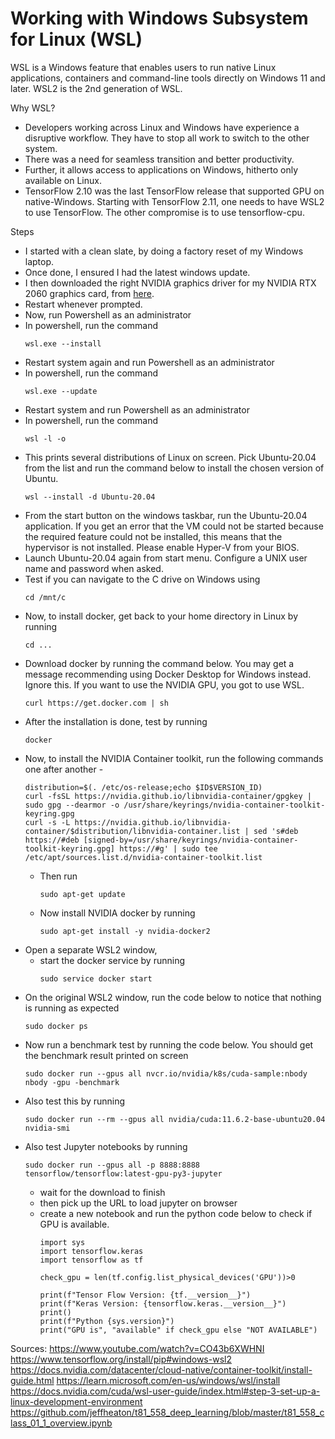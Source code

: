 # Working with Windows Subsystem for Linux (WSL)

WSL is a Windows feature that enables users to run native Linux applications, containers and command-line tools directly on Windows 11 and later. WSL2  is the 2nd generation of WSL.

Why WSL?  
- Developers working across Linux and Windows have experience a disruptive workflow. They have to stop all work to switch to the other system.
- There was a need for seamless transition and better productivity.
- Further, it allows access to applications on Windows, hitherto only available on Linux.
- TensorFlow 2.10 was the last TensorFlow release that supported GPU on native-Windows. Starting with TensorFlow 2.11, one needs to have WSL2 to use TensorFlow. The other compromise is to use tensorflow-cpu.

Steps  
- I started with a clean slate, by doing a factory reset of my Windows laptop.
- Once done, I ensured I had the latest windows update.
- I then downloaded the right NVIDIA graphics driver for my NVIDIA RTX 2060 graphics card, from [here](https://www.nvidia.com/download/index.aspx). 
- Restart whenever prompted.
- Now, run Powershell as an administrator
- In powershell, run the command
    ```
    wsl.exe --install
    ```  
- Restart system again and run Powershell as an administrator
- In powershell, run the command 
    ```
    wsl.exe --update
    ```  
- Restart system and run Powershell as an administrator
- In powershell, run the command 
    ```
    wsl -l -o  
    ``` 
- This prints several distributions of Linux on screen. Pick Ubuntu-20.04 from the list and run the command below to install the chosen version of Ubuntu.
    ```
    wsl --install -d Ubuntu-20.04
    ```  
- From the start button on the windows taskbar, run the Ubuntu-20.04 application. If you get an error that the VM could not be started because the required feature could not be installed, this means that the hypervisor is not installed. Please enable Hyper-V from your BIOS.
- Launch Ubuntu-20.04 again from start menu. Configure a UNIX user name and password when asked.
- Test if you can navigate to the C drive on Windows using 
    ```
    cd /mnt/c
    ```  
- Now, to install docker, get back to your home directory in Linux by running
    ```
    cd ...
    ```  
- Download docker by running the command below. You may get a message recommending using Docker Desktop for Windows instead. Ignore this. If you want to use the NVIDIA GPU, you got to use WSL.
    ```
    curl https://get.docker.com | sh   
    ```  
- After the installation is done, test by running 
    ```
    docker
    ```  
- Now, to install the NVIDIA Container toolkit, run the following commands one after another - 
    ```
    distribution=$(. /etc/os-release;echo $ID$VERSION_ID)
    curl -fsSL https://nvidia.github.io/libnvidia-container/gpgkey | sudo gpg --dearmor -o /usr/share/keyrings/nvidia-container-toolkit-keyring.gpg
    curl -s -L https://nvidia.github.io/libnvidia-container/$distribution/libnvidia-container.list | sed 's#deb https://#deb [signed-by=/usr/share/keyrings/nvidia-container-toolkit-keyring.gpg] https://#g' | sudo tee /etc/apt/sources.list.d/nvidia-container-toolkit.list
    ```  
    - Then run 
        ```
        sudo apt-get update
        ```  
    - Now install NVIDIA docker by running 
        ```
        sudo apt-get install -y nvidia-docker2
        ```  
- Open a separate WSL2 window,
    - start the docker service by running 
        ```
        sudo service docker start
        ```  
- On the original WSL2 window, run the code below to notice that nothing is running as expected
    ```
    sudo docker ps
    ```  
- Now run a benchmark test by running the code below. You should get the benchmark result printed on screen
    ```
    sudo docker run --gpus all nvcr.io/nvidia/k8s/cuda-sample:nbody nbody -gpu -benchmark
    ```  
- Also test this by running
    ```
    sudo docker run --rm --gpus all nvidia/cuda:11.6.2-base-ubuntu20.04 nvidia-smi
    ```  
- Also test Jupyter notebooks by running
    ```
    sudo docker run --gpus all -p 8888:8888 tensorflow/tensorflow:latest-gpu-py3-jupyter
    ```  
    - wait for the download to finish
    - then pick up the URL to load jupyter on browser
    - create a new notebook and run the python code below to check if GPU is available.
        ```
        import sys
        import tensorflow.keras
        import tensorflow as tf

        check_gpu = len(tf.config.list_physical_devices('GPU'))>0

        print(f"Tensor Flow Version: {tf.__version__}")
        print(f"Keras Version: {tensorflow.keras.__version__}")
        print()
        print(f"Python {sys.version}")
        print("GPU is", "available" if check_gpu else "NOT AVAILABLE")
        ```  

Sources: 
https://www.youtube.com/watch?v=CO43b6XWHNI
https://www.tensorflow.org/install/pip#windows-wsl2
https://docs.nvidia.com/datacenter/cloud-native/container-toolkit/install-guide.html
https://learn.microsoft.com/en-us/windows/wsl/install
https://docs.nvidia.com/cuda/wsl-user-guide/index.html#step-3-set-up-a-linux-development-environment
https://github.com/jeffheaton/t81_558_deep_learning/blob/master/t81_558_class_01_1_overview.ipynb